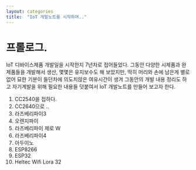 ```yaml
---
layout: categories
title:  "IoT 개발노트를 시작하며.."
---
```


# 프롤로그.

IoT 디바이스제품 개발일을 시작한지 7년차로 접어들었다.
그동안 다양한 시제품과 완제품들을 개발해서 생산, 몇몇은 유지보수도 해 보았지만,
딱히 머리와 손에 남은게 별로 없어 묘한 기분이 들던차에 의도치않은 여유시간이 생겨
그동안의 개발 내용 정리도 하고 자기계발을 위해 필요한 내용들 덧붙여서 IoT 개발노트를
만들어 보고자 한다. 

  1. CC2540을 접하다.
  2. CC2640으로 ..
  3. 라즈베리파이3
  4. 오렌지파이
  5. 라즈베리파이 제로 W
  6. 라즈베리파이4
  7. 아두이노
  8. ESP8266
  9. ESP32
  10. Heltec Wifi Lora 32

